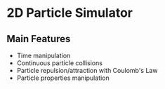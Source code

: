 # 2D Particle Simulator

## Main Features

* Time manipulation
* Continuous particle collisions
* Particle repulsion/attraction with Coulomb's Law
* Particle properties manipulation
